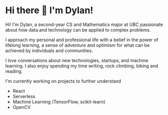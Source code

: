 <h1 style="align=center">Hi there 👋 I'm Dylan!</h1>

Hi! I'm Dylan, a second-year CS and Mathematics major at UBC passionate about how data and technology can be applied to complex problems.

I approach my personal and professional life with a belief in the power of lifelong learning, a sense of adventure and optimism for what can be achieved by individuals and communities.

I love conversations about new technologies, startups, and machine learning. I also enjoy spending my time writing, rock climbing, biking and reading.

I'm currently working on projects to further understand
- React
- Serverless
- Machine Learning (TensorFlow, scikit-learn)
- OpenCV
